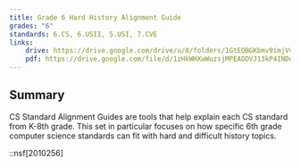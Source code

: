 ```yaml
---
title: Grade 6 Hard History Alignment Guide
grades: "6"
standards: 6.CS, 6.USII, 5.USI, 7.CVE
links:
    drive: https://drive.google.com/drive/u/0/folders/1GtEOBGKbmv9imjVveN0OzRkWD271jRxn
    pdf: https://drive.google.com/file/d/1zHkWHXwWuzsjMPEADDVJ13kP4INDojMK/view?usp=drive_link
---
```


## Summary

CS Standard Alignment Guides are tools that help explain each CS standard from K-8th grade. This set in particular focuses on how specific 6th grade computer science standards can fit with hard and difficult history topics.

::nsf[2010256]
